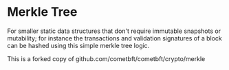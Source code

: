 # Merkle Tree

For smaller static data structures that don't require immutable snapshots or mutability;
for instance the transactions and validation signatures of a block can be hashed using this simple merkle tree logic.

This is a forked copy of github.com/cometbft/cometbft/crypto/merkle

